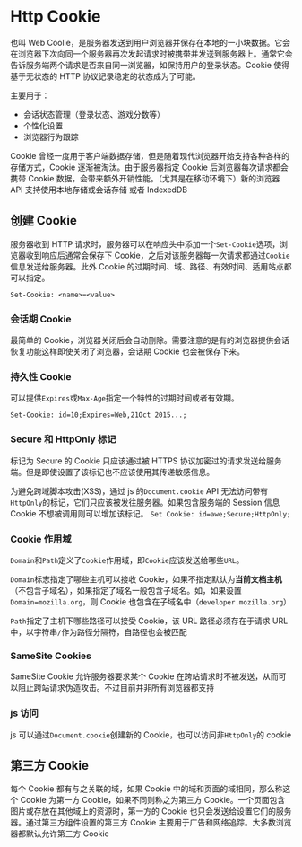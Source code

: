 # Http Cookie

也叫 Web Coolie，是服务器发送到用户浏览器并保存在本地的一小块数据。它会在浏览器下次向同一个服务器再次发起请求时被携带并发送到服务器上。通常它会告诉服务端两个请求是否来自同一浏览器，如保持用户的登录状态。Cookie 使得基于无状态的 HTTP 协议记录稳定的状态成为了可能。

主要用于：
- 会话状态管理（登录状态、游戏分数等）
- 个性化设置
- 浏览器行为跟踪

Cookie 曾经一度用于客户端数据存储，但是随着现代浏览器开始支持各种各样的存储方式，Cookie 逐渐被淘汰。由于服务器指定 Cookie 后浏览器每次请求都会携带 Cookie 数据，会带来额外开销性能。（尤其是在移动环境下）新的浏览器 API 支持使用本地存储或会话存储 或者 IndexedDB

## 创建 Cookie 

服务器收到 HTTP 请求时，服务器可以在响应头中添加一个`Set-Cookie`选项，浏览器收到响应后通常会保存下 Cookie，之后对该服务器每一次请求都通过`Cookie`信息发送给服务器。此外 Cookie 的过期时间、域、路径、有效时间、适用站点都可以指定。

`Set-Cookie: <name>=<value>`

### 会话期 Cookie

最简单的 Cookie，浏览器关闭后会自动删除。需要注意的是有的浏览器提供会话恢复功能这样即使关闭了浏览器，会话期 Cookie 也会被保存下来。

### 持久性 Cookie

可以提供`Expires`或`Max-Age`指定一个特性的过期时间或者有效期。

`Set-Cookie: id=10;Expires=Web,21Oct 2015...;`

### Secure 和 HttpOnly 标记

标记为 Secure 的 Cookie 只应该通过被 HTTPS 协议加密过的请求发送给服务端。但是即使设置了该标记也不应该使用其传递敏感信息。

为避免跨域脚本攻击(XSS)，通过 js 的`Document.cookie` API 无法访问带有 `HttpOnly`的标记，它们只应该被发往服务器。如果包含服务端的 Session 信息 Cookie 不想被调用则可以增加该标记。
`Set Cookie: id=awe;Secure;HttpOnly;`

### Cookie 作用域

`Domain`和`Path`定义了`Cookie`作用域，即`Cookie`应该发送给哪些`URL`。

`Domain`标志指定了哪些主机可以接收 Cookie，如果不指定默认为**当前文档主机**（不包含子域名），如果指定了域名一般包含子域名。如，如果设置`Domain=mozilla.org`，则 Cookie 也包含在子域名中（`developer.mozilla.org`）

`Path`指定了主机下哪些路径可以接受 Cookie，该 URL 路径必须存在于请求 URL 中，以字符串`/`作为路径分隔符，自路径也会被匹配

### SameSite Cookies

SameSite Cookie 允许服务器要求某个 Cookie 在跨站请求时不被发送，从而可以阻止跨站请求伪造攻击。不过目前并非所有浏览器都支持

### js 访问

js 可以通过`Document.cookie`创建新的 Cookie，也可以访问非`HttpOnly`的 cookie

## 第三方 Cookie

每个 Cookie 都有与之关联的域，如果 Cookie 中的域和页面的域相同，那么称这个 Cookie 为第一方 Cookie，如果不同则称之为第三方 Cookie。一个页面包含图片或存放在其他域上的资源时，第一方的 Cookie 也只会发送给设置它们的服务器。通过第三方组件设置的第三方 Cookie 主要用于广告和网络追踪。大多数浏览器都默认允许第三方 Cookie
